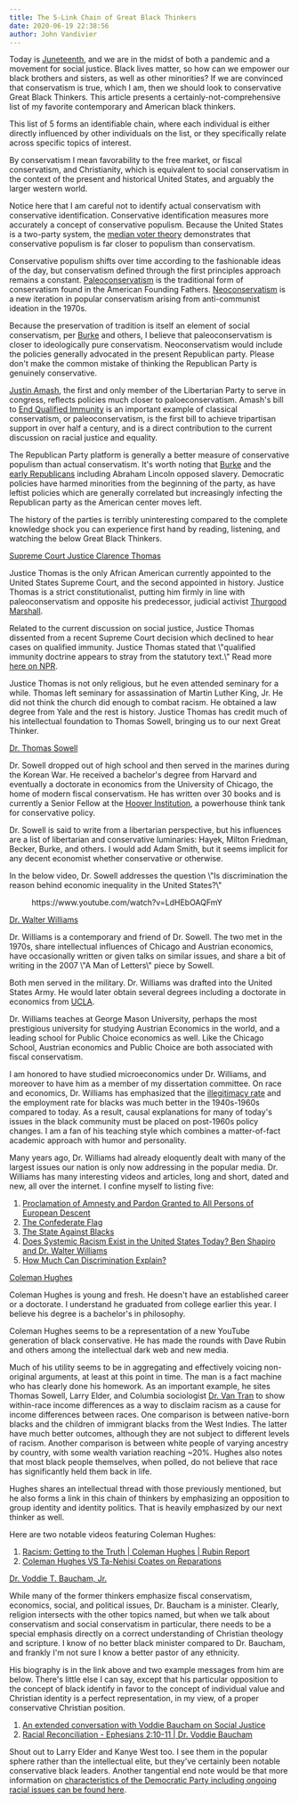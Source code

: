 ```yaml
---
title: The 5-Link Chain of Great Black Thinkers
date: 2020-06-19 22:38:56
author: John Vandivier
---
```




<!-- wp:paragraph -->
<p>Today is <a href=\"https://en.wikipedia.org/w/index.php?title=Juneteenth&amp;oldid=963368248\">Juneteenth</a>, and we are in the midst of both a pandemic and a movement for social justice. Black lives matter, so how can we empower our black brothers and sisters, as well as other minorities? If we are convinced that conservatism is true, which I am, then we should look to conservative Great Black Thinkers. This article presents a certainly-not-comprehensive list of my favorite contemporary and American black thinkers.</p>
<!-- /wp:paragraph -->

<!-- wp:paragraph -->
<p>This list of 5 forms an identifiable chain, where each individual is either directly influenced by other individuals on the list, or they specifically relate across specific topics of interest.</p>
<!-- /wp:paragraph -->

<!-- wp:paragraph -->
<p>By conservatism I mean favorability to the free market, or fiscal conservatism, and Christianity, which is equivalent to social conservatism in the context of the present and historical United States, and arguably the larger western world.</p>
<!-- /wp:paragraph -->

<!-- wp:paragraph -->
<p>Notice here that I am careful not to identify actual conservatism with conservative identification. Conservative identification measures more accurately a concept of conservative populism. Because the United States is a two-party system, the <a href=\"https://en.wikipedia.org/w/index.php?title=Median_voter_theorem&amp;oldid=950251243\">median voter theory</a> demonstrates that conservative populism is far closer to populism than conservatism.</p>
<!-- /wp:paragraph -->

<!-- wp:paragraph -->
<p>Conservative populism shifts over time according to the fashionable ideas of the day, but conservatism defined through the first principles approach remains a constant. <a href=\"https://en.wikipedia.org/w/index.php?title=Paleoconservatism&amp;oldid=963188306\">Paleoconservatism</a> is the traditional form of conservatism found in the American Founding Fathers. <a href=\"https://en.wikipedia.org/w/index.php?title=Neoconservatism&amp;oldid=962155416\">Neoconservatism</a> is a new iteration in popular conservatism arising from anti-communist ideation in the 1970s.</p>
<!-- /wp:paragraph -->

<!-- wp:paragraph -->
<p>Because the preservation of tradition is itself an element of social conservatism, per <a href=\"https://en.wikipedia.org/w/index.php?title=Edmund_Burke&amp;oldid=963156201\">Burke</a> and others, I believe that paleoconservatism is closer to ideologically pure conservatism. Neoconservatism would include the policies generally advocated in the present Republican party. Please don't make the common mistake of thinking the Republican Party is genuinely conservative.</p>
<!-- /wp:paragraph -->

<!-- wp:paragraph -->
<p><a href=\"https://en.wikipedia.org/w/index.php?title=Justin_Amash&amp;oldid=963164873#Libertarian_(2020%E2%80%93present)\">Justin Amash</a>, the first and only member of the Libertarian Party to serve in congress, reflects policies much closer to paloeconservatism. Amash's bill to <a href=\"https://en.wikipedia.org/w/index.php?title=Ending_Qualified_Immunity_Act&amp;oldid=963164646\">End Qualified Immunity</a> is an important example of classical conservatism, or paleoconservatism, is the first bill to achieve tripartisan support in over half a century, and is a direct contribution to the current discussion on racial justice and equality.</p>
<!-- /wp:paragraph -->

<!-- wp:paragraph -->
<p>The Republican Party platform is generally a better measure of conservative populism than actual conservatism. It's worth noting that <a href=\"https://en.wikipedia.org/w/index.php?title=Edmund_Burke&amp;oldid=963156201#Conservative_Opposition_to_the_slave_trade\">Burke</a> and the <a href=\"https://en.wikipedia.org/w/index.php?title=African_Americans_in_the_United_States_Congress&amp;oldid=962327728\">early Republicans</a> including Abraham Lincoln opposed slavery. Democratic policies have harmed minorities from the beginning of the party, as have leftist policies which are generally correlated but increasingly infecting the Republican party as the American center moves left.</p>
<!-- /wp:paragraph -->

<!-- wp:paragraph -->
<p>The history of the parties is terribly uninteresting compared to the complete knowledge shock you can experience first hand by reading, listening, and watching the below Great Black Thinkers.</p>
<!-- /wp:paragraph -->

<!-- wp:paragraph -->
<p><a href=\"https://en.wikipedia.org/w/index.php?title=Clarence_Thomas&amp;oldid=963143241\">Supreme Court Justice Clarence Thomas</a> </p>
<!-- /wp:paragraph -->

<!-- wp:paragraph -->
<p>Justice Thomas is the only African American currently appointed to the United States Supreme Court, and the second appointed in history. Justice Thomas is a strict constitutionalist, putting him firmly in line with paleoconservatism and opposite his predecessor, judicial activist <a href=\"https://en.wikipedia.org/w/index.php?title=Thurgood_Marshall&amp;oldid=962182989\">Thurgood Marshall</a>.</p>
<!-- /wp:paragraph -->

<!-- wp:paragraph -->
<p>Related to the current discussion on social justice, Justice Thomas dissented from a recent Supreme Court decision which declined to hear cases on qualified immunity. Justice Thomas stated that \"qualified immunity doctrine appears to stray from the statutory text.\" Read more <a href=\"https://www.npr.org/2020/06/15/876853817/supreme-court-will-not-re-examine-doctrine-that-shields-police-in-misconduct-sui\">here on NPR</a>.</p>
<!-- /wp:paragraph -->

<!-- wp:paragraph -->
<p>Justice Thomas is not only religious, but he even attended seminary for a while. Thomas left seminary for assassination of Martin Luther King, Jr. He did not think the church did enough to combat racism. He obtained a law degree from Yale and the rest is history. Justice Thomas has credit much of his intellectual foundation to Thomas Sowell, bringing us to our next Great Thinker.</p>
<!-- /wp:paragraph -->

<!-- wp:paragraph -->
<p><a href=\"https://en.wikipedia.org/w/index.php?title=Thomas_Sowell&amp;oldid=962960541\">Dr. Thomas Sowell</a></p>
<!-- /wp:paragraph -->

<!-- wp:paragraph -->
<p>Dr. Sowell dropped out of high school and then served in the marines during the Korean War. He received a bachelor's degree from Harvard and eventually a doctorate in economics from the University of Chicago, the home of modern fiscal conservatism. He has written over 30 books and is currently a Senior Fellow at the <a href=\"https://en.wikipedia.org/w/index.php?title=Hoover_Institution&amp;oldid=962902568\">Hoover Institution</a>, a powerhouse think tank for conservative policy.</p>
<!-- /wp:paragraph -->

<!-- wp:paragraph -->
<p>Dr. Sowell is said to write from a libertarian perspective, but his influences are a list of libertarian and conservative luminaries: Hayek, Milton Friedman, Becker, Burke, and others. I would add Adam Smith, but it seems implicit for any decent economist whether conservative or otherwise.</p>
<!-- /wp:paragraph -->

<!-- wp:paragraph -->
<p>In the below video, Dr. Sowell addresses the question \"Is discrimination the reason behind economic inequality in the United States?\"</p>
<!-- /wp:paragraph -->

<!-- wp:core-embed/youtube {\"url\":\"https://www.youtube.com/watch?v=LdHEbOAQFmY\",\"type\":\"video\",\"providerNameSlug\":\"youtube\",\"className\":\"wp-embed-aspect-16-9 wp-has-aspect-ratio\"} -->
<figure class=\"wp-block-embed-youtube wp-block-embed is-type-video is-provider-youtube wp-embed-aspect-16-9 wp-has-aspect-ratio\"><div class=\"wp-block-embed__wrapper\">
https://www.youtube.com/watch?v=LdHEbOAQFmY
</div></figure>
<!-- /wp:core-embed/youtube -->

<!-- wp:paragraph -->
<p><a href=\"https://en.wikipedia.org/w/index.php?title=Walter_E._Williams&amp;oldid=963107906\">Dr. Walter Williams</a></p>
<!-- /wp:paragraph -->

<!-- wp:paragraph -->
<p>Dr. Williams is a contemporary and friend of Dr. Sowell. The two met in the 1970s, share intellectual influences of Chicago and Austrian economics, have occasionally written or given talks on similar issues, and share a bit of writing in the 2007 \"A Man of Letters\" piece by Sowell.</p>
<!-- /wp:paragraph -->

<!-- wp:paragraph -->
<p>Both men served in the military. Dr. Williams was drafted into the United States Army. He would later obtain several degrees including a doctorate in economics from <a href=\"https://en.wikipedia.org/w/index.php?title=University_of_California,_Los_Angeles&amp;oldid=963306545\">UCLA</a>.</p>
<!-- /wp:paragraph -->

<!-- wp:paragraph -->
<p>Dr. Williams teaches at George Mason University, perhaps the most prestigious university for studying Austrian Economics in the world, and a leading school for Public Choice economics as well. Like the Chicago School, Austrian economics and Public Choice are both associated with fiscal conservatism.</p>
<!-- /wp:paragraph -->

<!-- wp:paragraph -->
<p>I am honored to have studied microeconomics under Dr. Williams, and moreover to have him as a member of my dissertation committee. On race and economics, Dr. Williams has emphasized that the <a href=\"http://www.ceousa.org/issues/1354-percentage-of-births-to-unmarried-women\">illegitimacy rate</a> and the employment rate for blacks was much better in the 1940s-1960s compared to today. As a result, causal explanations for many of today's issues in the black community must be placed on post-1960s policy changes. I am a fan of his teaching style which combines a matter-of-fact academic approach with humor and personality.</p>
<!-- /wp:paragraph -->

<!-- wp:paragraph -->
<p>Many years ago, Dr. Williams had already eloquently dealt with many of the largest issues our nation is only now addressing in the popular media. Dr. Williams has many interesting videos and articles, long and short, dated and new, all over the internet. I confine myself to listing five:</p>
<!-- /wp:paragraph -->

<!-- wp:list {\"ordered\":true} -->
<ol><li><a href=\"http://walterewilliams.com/WalterWilliamsAmnestyProclamation.pdf\">Proclamation of Amnesty and Pardon Granted to All Persons of European Descent</a></li><li><a href=\"https://www.youtube.com/watch?v=Wq_serzVQbU&amp;t=119\">The Confederate Flag</a></li><li><a href=\"https://www.youtube.com/watch?v=85OIBOSJTwg\">The State Against Blacks</a></li><li><a href=\"https://www.youtube.com/watch?v=dmkg8GC1c64\">Does Systemic Racism Exist in the United States Today? Ben Shapiro and Dr. Walter Williams</a></li><li><a href=\"https://www.youtube.com/watch?v=KKgHc6bWqZ4\">How Much Can Discrimination Explain?</a></li></ol>
<!-- /wp:list -->

<!-- wp:paragraph -->
<p><a href=\"https://en.wikipedia.org/w/index.php?title=Coleman_Hughes&amp;oldid=962071924\">Coleman Hughes</a></p>
<!-- /wp:paragraph -->

<!-- wp:paragraph -->
<p>Coleman Hughes is young and fresh. He doesn't have an established career or a doctorate. I understand he graduated from college earlier this year. I believe his degree is a bachelor's in philosophy.</p>
<!-- /wp:paragraph -->

<!-- wp:paragraph -->
<p>Coleman Hughes seems to be a representation of a new YouTube generation of black conservative. He has made the rounds with Dave Rubin and others among the intellectual dark web and new media.</p>
<!-- /wp:paragraph -->

<!-- wp:paragraph -->
<p>Much of his utility seems to be in aggregating and effectively voicing non-original arguments, at least at this point in time. The man is a fact machine who has clearly done his homework. As an important example, he sites Thomas Sowell, Larry Elder, and Columbia sociologist <a href=\"https://sociology.columbia.edu/sites/default/files/content/Tran_CV_acc.pdf\">Dr. Van Tran</a> to show within-race income differences as a way to disclaim racism as a cause for income differences between races. One comparison is between native-born blacks and the children of immigrant blacks from the West Indies. The latter have much better outcomes, although they are not subject to different levels of racism. Another comparison is between white people of varying ancestry by country, with some wealth variation reaching ~20%. Hughes also notes that most black people themselves, when polled, do not believe that race has significantly held them back in life.</p>
<!-- /wp:paragraph -->

<!-- wp:paragraph -->
<p>Hughes shares an intellectual thread with those previously mentioned, but he also forms a link in this chain of thinkers by emphasizing an opposition to group identity and identity politics. That is heavily emphasized by our next thinker as well.</p>
<!-- /wp:paragraph -->

<!-- wp:paragraph -->
<p>Here are two notable videos featuring Coleman Hughes:</p>
<!-- /wp:paragraph -->

<!-- wp:list {\"ordered\":true} -->
<ol><li><a href=\"http://youtube.com/watch?v=rdh8zPr_ZmI&amp;t=2080\">Racism: Getting to the Truth | Coleman Hughes | Rubin Report</a></li><li><a href=\"https://www.youtube.com/watch?v=F5AQyWAWHU4\">Coleman Hughes VS Ta-Nehisi Coates on Reparations</a></li></ol>
<!-- /wp:list -->

<!-- wp:paragraph -->
<p><a href=\"https://www.voddiebaucham.org/about/\">Dr. Voddie T. Baucham, Jr.</a></p>
<!-- /wp:paragraph -->

<!-- wp:paragraph -->
<p>While many of the former thinkers emphasize fiscal conservatism, economics, social, and political issues, Dr. Baucham is a minister. Clearly, religion intersects with the other topics named, but when we talk about conservatism and social conservatism in particular, there needs to be a special emphasis directly on a correct understanding of Christian theology and scripture. I know of no better black minister compared to Dr. Baucham, and frankly I'm not sure I know a better pastor of any ethnicity.</p>
<!-- /wp:paragraph -->

<!-- wp:paragraph -->
<p>His biography is in the link above and two example messages from him are below. There's little else I can say, except that his particular opposition to the concept of black identify in favor to the concept of individual value and Christian identity is a perfect representation, in my view, of a proper conservative Christian position.</p>
<!-- /wp:paragraph -->

<!-- wp:list {\"ordered\":true} -->
<ol><li><a href=\"https://www.youtube.com/watch?v=pd1swytlzBg\">An extended conversation with Voddie Baucham on Social Justice</a></li><li><a href=\"https://www.youtube.com/watch?v=FoJGYCc7EUg\">Racial Reconciliation - Ephesians 2:10-11 | Dr. Voddie Baucham</a></li></ol>
<!-- /wp:list -->

<!-- wp:paragraph -->
<p>Shout out to Larry Elder and Kanye West too. I see them in the popular sphere rather than the intellectual elite, but they've certainly been notable conservative black leaders. Another tangential end note would be that more information on <a href=\"https://www.afterecon.com/characteristics-democratic-party/\">characteristics of the Democratic Party including ongoing racial issues can be found here</a>.</p>
<!-- /wp:paragraph -->